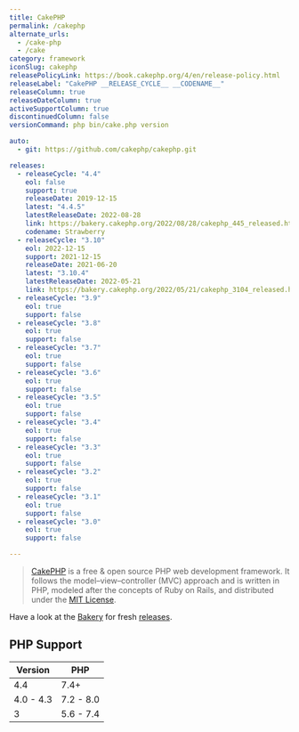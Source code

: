 ```yaml
---
title: CakePHP
permalink: /cakephp
alternate_urls:
  - /cake-php
  - /cake
category: framework
iconSlug: cakephp
releasePolicyLink: https://book.cakephp.org/4/en/release-policy.html
releaseLabel: "CakePHP __RELEASE_CYCLE__ __CODENAME__"
releaseColumn: true
releaseDateColumn: true
activeSupportColumn: true
discontinuedColumn: false
versionCommand: php bin/cake.php version

auto:
  - git: https://github.com/cakephp/cakephp.git

releases:
  - releaseCycle: "4.4"
    eol: false
    support: true
    releaseDate: 2019-12-15
    latest: "4.4.5"
    latestReleaseDate: 2022-08-28
    link: https://bakery.cakephp.org/2022/08/28/cakephp_445_released.html
    codename: Strawberry
  - releaseCycle: "3.10"
    eol: 2022-12-15
    support: 2021-12-15
    releaseDate: 2021-06-20
    latest: "3.10.4"
    latestReleaseDate: 2022-05-21
    link: https://bakery.cakephp.org/2022/05/21/cakephp_3104_released.html
  - releaseCycle: "3.9"
    eol: true
    support: false
  - releaseCycle: "3.8"
    eol: true
    support: false
  - releaseCycle: "3.7"
    eol: true
    support: false
  - releaseCycle: "3.6"
    eol: true
    support: false
  - releaseCycle: "3.5"
    eol: true
    support: false
  - releaseCycle: "3.4"
    eol: true
    support: false
  - releaseCycle: "3.3"
    eol: true
    support: false
  - releaseCycle: "3.2"
    eol: true
    support: false
  - releaseCycle: "3.1"
    eol: true
    support: false
  - releaseCycle: "3.0"
    eol: true
    support: false

---
```


> [CakePHP](https://cakephp.org/) is a free & open source PHP web development framework.  It follows the model–view–controller (MVC) approach and is written in PHP, modeled after the concepts of Ruby on Rails, and distributed under the [MIT License](https://en.wikipedia.org/wiki/MIT_License).

Have a look at the [Bakery](https://bakery.cakephp.org/) for fresh [releases](https://bakery.cakephp.org/categories/release.html).
  
## PHP Support

Version    | PHP
-----------|-----------
4.4        | 7.4+
4.0 - 4.3  | 7.2 - 8.0
3          | 5.6 - 7.4
 
  
